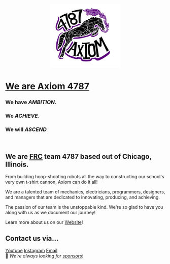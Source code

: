 
<!--

**Here are some ideas to get you started:**

🙋‍♀️ A short introduction - what is your organization all about?
🌈 Contribution guidelines - how can the community get involved?
👩‍💻 Useful resources - where can the community find your docs? Is there anything else the community should know?
🍿 Fun facts - what does your team eat for breakfast?
🧙 Remember, you can do mighty things with the power of [Markdown](https://docs.github.com/github/writing-on-github/getting-started-with-writing-and-formatting-on-github/basic-writing-and-formatting-syntax)
-->
<p align=center>
<img src="Untitled.png" alt="Axiom Logo" style="float: center;" height="200"/></p>

# [We are Axiom 4787](https://sites.google.com/view/axiom4787/welcome?authuser)

### We have *AMBITION*.
### We *ACHIEVE*. 
### We will *ASCEND*
<br>

## We are [FRC](https://www.firstinspires.org/) team 4787 based out of Chicago, Illinois.
​From building hoop-shooting robots all the way to constructing our school's very own t-shirt cannon, Axiom can do it all!

We are a talented team of mechanics, electricians, programmers, designers, and managers that are dedicated to innovating, producing, and achieving.

The passion of our team is the unstoppable kind. We're so glad to have you along with us as we document our journey!

Learn more about us on our [Website](https://sites.google.com/view/axiom4787/welcome?authuser=1)!

## Contact us via...
[Youtube](www.youtube.com/channel/UCwGfB6-OaovUTWIzHQTcswg)
[Instagram](www.instagram.com/axiom4787/)
[Email](roboticsleaders@gmail.com) <br>
👋 *We're always looking for [sponsors](https://sites.google.com/view/axiom4787/sponsor-us?authuser=1)!*
